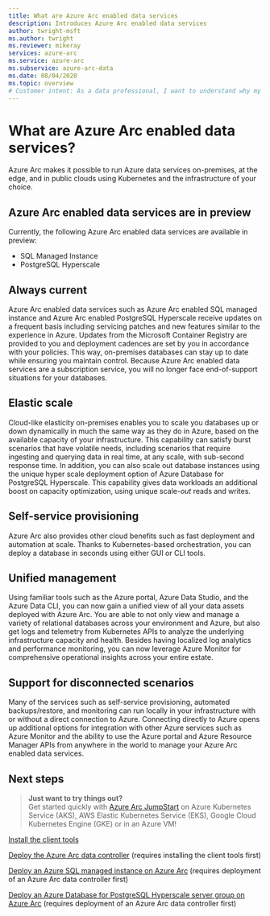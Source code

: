 ```yaml
---
title: What are Azure Arc enabled data services
description: Introduces Azure Arc enabled data services 
author: twright-msft
ms.author: twright
ms.reviewer: mikeray
services: azure-arc
ms.service: azure-arc
ms.subservice: azure-arc-data
ms.date: 08/04/2020
ms.topic: overview
# Customer intent: As a data professional, I want to understand why my solutions would benefit from running with Azure Arc enabled data services so that I can leverage the capability of the feature.
---
```


# What are Azure Arc enabled data services?

Azure Arc makes it possible to run Azure data services on-premises, at the edge, and in public clouds using Kubernetes and the infrastructure of your choice.

## Azure Arc enabled data services are in preview

Currently, the following Azure Arc enabled data services are available in preview:

- SQL Managed Instance
- PostgreSQL Hyperscale

## Always current

Azure Arc enabled data services such as Azure Arc enabled SQL managed instance and Azure Arc enabled PostgreSQL Hyperscale receive updates on a frequent basis including servicing patches and new features similar to the experience in Azure.  Updates from the Microsoft Container Registry are provided to you and deployment cadences are set by you in accordance with your policies. This way, on-premises databases can stay up to date while ensuring you maintain control.  Because Azure Arc enabled data services are a subscription service, you will no longer face end-of-support situations for your databases.

## Elastic scale

Cloud-like elasticity on-premises enables you to scale you databases up or down dynamically in much the same way as they do in Azure, based on the available capacity of your infrastructure. This capability can satisfy burst scenarios that have volatile needs, including scenarios that require ingesting and querying data in real time, at any scale, with sub-second response time. In addition, you can also scale out database instances using the unique hyper scale deployment option of Azure Database for PostgreSQL Hyperscale. This capability gives data workloads an additional boost on capacity optimization, using unique scale-*out* reads and writes.

## Self-service provisioning

Azure Arc also provides other cloud benefits such as fast deployment and automation at scale. Thanks to Kubernetes-based orchestration, you can deploy a database in seconds using either GUI or CLI tools.

## Unified management

Using familiar tools such as the Azure portal, Azure Data Studio, and the Azure Data CLI, you can now gain a unified view of all your data assets deployed with Azure Arc. You are able to not only view and manage a variety of relational databases across your environment and Azure, but also get logs and telemetry from Kubernetes APIs to analyze the underlying infrastructure capacity and health. Besides having localized log analytics and performance monitoring, you can now leverage Azure Monitor for comprehensive operational insights across your entire estate.

## Support for disconnected scenarios

Many of the services such as self-service provisioning, automated backups/restore, and monitoring can run locally in your infrastructure with or without a direct connection to Azure.  Connecting directly to Azure opens up additional options for integration with other Azure services such as Azure Monitor and the ability to use the Azure portal and Azure Resource Manager APIs from anywhere in the world to manage your Azure Arc enabled data services.

## Next steps

> **Just want to try things out?**  
> Get started quickly with [Azure Arc JumpStart](https://github.com/microsoft/azure_arc#azure-arc-enabled-data-services) on Azure Kubernetes Service (AKS), AWS Elastic Kubernetes Service (EKS), Google Cloud Kubernetes Engine (GKE) or in an Azure VM!

[Install the client tools](install-client-tools.md)

[Deploy the Azure Arc data controller](create-data-controller.md) (requires installing the client tools first)

[Deploy an Azure SQL managed instance on Azure Arc](create-sql-managed-instance.md) (requires deployment of an Azure Arc data controller first)

[Deploy an Azure Database for PostgreSQL Hyperscale server group on Azure Arc](create-postgresql-hyperscale-server-group.md) (requires deployment of an Azure Arc data controller first)
